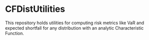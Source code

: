 # CFDistUtilities
This repository holds utilities for computing risk metrics like VaR and expected shortfall for any distribution with an analytic Characteristic Function.